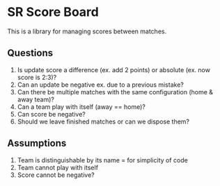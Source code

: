SR Score Board
==============

This is a library for managing scores between matches.




## Questions

1. Is update score a difference (ex. add 2 points) or absolute (ex. now score is 2:3)? 
2. Can an update be negative ex. due to a previous mistake?
3. Can there be multiple matches with the same configuration (home & away team)?
4. Can a team play with itself (away == home)?
5. Can score be negative?
6. Should we leave finished matches or can we dispose them?

## Assumptions

1. Team is distinguishable by its name = for simplicity of code
2. Team cannot play with itself
3. Score cannot be negative?

